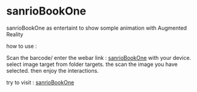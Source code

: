 # sanrioBookOne

sanrioBookOne as entertaint to show somple animation with Augmented Reality

how to use :

Scan the barcode/ enter the webar link : [sanrioBookOne](https://dramdani.github.io/sanrioBookOne/) with your device.
select image target from folder targets.
the scan the image you have selected.
then enjoy the interactions.

try to visit : [sanrioBookOne](https://dramdani.github.io/sanrioBookOne/)
